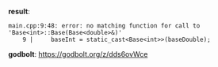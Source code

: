**result**:
```
main.cpp:9:48: error: no matching function for call to 'Base<int>::Base(Base<double>&)'
    9 |     baseInt = static_cast<Base<int>>(baseDouble);
```
**godbolt**: https://godbolt.org/z/dds6ovWce